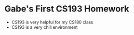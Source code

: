 # Gabe's First CS193 Homework
- CS193 is very helpful for my CS180 class
- CS193 is a very chill environment
